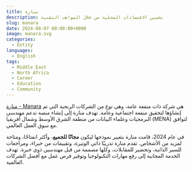 ```yaml
---
title: منارة
description: تحسين الاقتصادات المحلية من خلال المواهب التقنية
slug: manara
date: 2024-08-07 00:00:00+0000
image: manara.svg
categories:
  - Entity
languages:
  - English
tags:
  - Middle East
  - North Africa
  - Career
  - Education
  - Community
---
```


[منارة - Manara](https://manara.tech/) هي شركة ذات منفعة عامة، وهي نوع من الشركات الربحية التي تم إنشاؤها لتحقيق منفعة اجتماعية وعامة. تهدف منارة إلى إنشاء منصة تدعم مهندسي البرمجيات وعلماء البيانات من منطقة الشرق الأوسط وشمال أفريقيا (MENA) لتوافق مع سوق العمل العالمي.

في عام 2024، قامت منارة بتغيير نموذجها ليكون **مجانًا للجميع**، وأكثر انفتاحًا، ومتاحة لمزيد من الأشخاص. تقدم منارة تدريبًا ذاتي الوتيرة، وتقييمات من خبراء، ومراجعات للسير الذاتية، وتحضير للمقابلات، وكلها مصممة من قبل مهندسين ذوي خبرة. تهدف الخدمة المجانية إلى رفع مهارات التكنولوجيا وتوفير فرص عمل مع أفضل الشركات العالمية.
